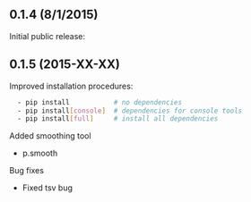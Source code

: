 ## 0.1.4 (8/1/2015)

Initial public release:


## 0.1.5 (2015-XX-XX)

Improved installation procedures:
```bash
  - pip install           # no dependencies
  - pip install[console]  # dependencies for console tools
  - pip install[full]     # install all dependencies
```
Added smoothing tool
  - p.smooth 

Bug fixes
  - Fixed tsv bug
